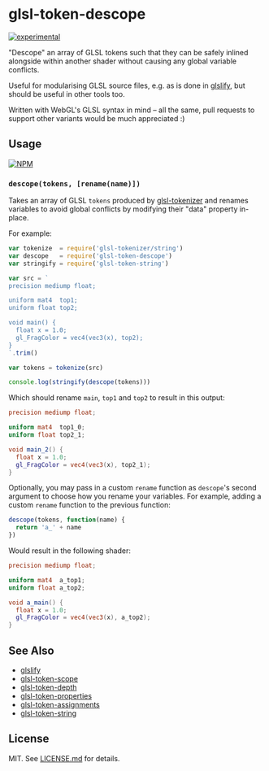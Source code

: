 # glsl-token-descope

[![experimental](http://badges.github.io/stability-badges/dist/experimental.svg)](http://github.com/badges/stability-badges)

"Descope" an array of GLSL tokens such that they can be safely inlined alongside
within another shader without causing any global variable conflicts.

Useful for modularising GLSL source files, e.g. as is done in
[glslify](http://github.com/stackgl/glslify), but should be useful in other
tools too.

Written with WebGL's GLSL syntax in mind – all the same, pull requests to
support other variants would be much appreciated :)

## Usage

[![NPM](https://nodei.co/npm/glsl-token-descope.png)](https://nodei.co/npm/glsl-token-descope/)

### `descope(tokens, [rename(name)])`

Takes an array of GLSL `tokens` produced by
[glsl-tokenizer](http://github.com/stackgl/glsl-tokenizer) and renames variables
to avoid global conflicts by modifying their "data" property in-place.

For example:

``` javascript
var tokenize  = require('glsl-tokenizer/string')
var descope   = require('glsl-token-descope')
var stringify = require('glsl-token-string')

var src = `
precision mediump float;

uniform mat4  top1;
uniform float top2;

void main() {
  float x = 1.0;
  gl_FragColor = vec4(vec3(x), top2);
}
`.trim()

var tokens = tokenize(src)

console.log(stringify(descope(tokens)))
```

Which should rename `main`, `top1` and `top2` to result in this output:

``` glsl
precision mediump float;

uniform mat4  top1_0;
uniform float top2_1;

void main_2() {
  float x = 1.0;
  gl_FragColor = vec4(vec3(x), top2_1);
}
```

Optionally, you may pass in a custom `rename` function as `descope`'s second
argument to choose how you rename your variables. For example, adding a custom
`rename` function to the previous function:

``` javascript
descope(tokens, function(name) {
  return 'a_' + name
})
```

Would result in the following shader:

``` glsl
precision mediump float;

uniform mat4  a_top1;
uniform float a_top2;

void a_main() {
  float x = 1.0;
  gl_FragColor = vec4(vec3(x), a_top2);
}
```

## See Also

* [glslify](http://github.com/stackgl/glslify)
* [glsl-token-scope](http://github.com/stackgl/glsl-token-scope)
* [glsl-token-depth](http://github.com/stackgl/glsl-token-depth)
* [glsl-token-properties](http://github.com/stackgl/glsl-token-properties)
* [glsl-token-assignments](http://github.com/stackgl/glsl-token-assignments)
* [glsl-token-string](http://github.com/stackgl/glsl-token-string)

## License

MIT. See [LICENSE.md](http://github.com/stackgl/glsl-token-descope/blob/master/LICENSE.md) for details.

